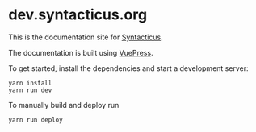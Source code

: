 # dev.syntacticus.org

This is the documentation site for [Syntacticus](http://syntacticus.org).

The documentation is built using [VuePress](https://vuepress.vuejs.org/).

To get started, install the dependencies and start a development server:

```shell
yarn install
yarn run dev
```

To manually build and deploy run

```shell
yarn run deploy
```
